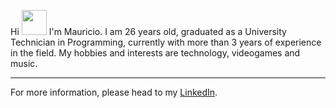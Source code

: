 Hi <img src="https://raw.githubusercontent.com/MartinHeinz/MartinHeinz/master/wave.gif" width="40" height="40">
I'm Mauricio.
I am 26 years old, graduated as a University Technician in Programming, currently with more than 3 years of experience in the field. 
My hobbies and interests are technology, videogames and music.

<!-----### Hola! <img src="https://raw.githubusercontent.com/MartinHeinz/MartinHeinz/master/wave.gif" width="40" height="40">, soy Mauricio

Hola 👋, soy Mauricio.
Tengo 24 años, recibido de Técnico Universitario en Programación.
Mis hobbies e intereses son tecnología, inglés y la música.
Actualmente estoy trabajando en una empresa de software llamada Reingenio como "Ingeniero de Software Full Stack Junior".



🧰 Habilidades Principales

<img src="https://github.com/devicons/devicon/blob/master/icons/html5/html5-plain.svg" alt="HTML5 Logo" width="50" height="50">  <img src="https://github.com/devicons/devicon/blob/master/icons/sass/sass-original.svg" alt="CSS3 Logo" width="50" height="50">  <img src="https://github.com/devicons/devicon/blob/master/icons/css3/css3-plain.svg" alt="SASS Logo" width="50" height="50"><img src="https://github.com/devicons/devicon/blob/master/icons/javascript/javascript-plain.svg" alt="JavaScript Logo" width="50" height="50">  <img src="https://github.com/devicons/devicon/blob/master/icons/typescript/typescript-plain.svg" alt="TypeScript Logo" width="50" height="50"> <img src="https://github.com/devicons/devicon/blob/master/icons/csharp/csharp-plain.svg" alt="C# Logo" width="50" height="50">  <img src="https://github.com/devicons/devicon/blob/master/icons/microsoftsqlserver/microsoftsqlserver-plain.svg" alt="SQL Server Logo" width="50" height="50"> 

---

🌱 Últimamente estoy aprendiendo más sobre:

<ul>
  <li>Inglés</li>
  <li>NestJS</li>
  <li>NextJS</li>
</ul>-->

---
For more information, please head to my <a href="https://www.linkedin.com/in/mdallagata/">LinkedIn<a>.

<!--
Here are some ideas to get you started:

- 🔭 I’m currently working on ...
- 🌱 I’m currently learning ...
- 👯 I’m looking to collaborate on ...
- 🤔 I’m looking for help with ...
- 💬 Ask me about ...
- 📫 How to reach me: ...
- ⚡ Fun fact: ...
-->
